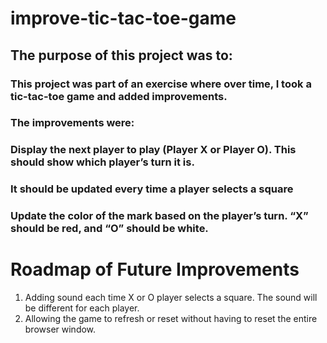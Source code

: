 # improve-tic-tac-toe-game

##  The purpose of this project was to: 

### This project was part of an exercise where over time, I took a tic-tac-toe game and added improvements.

### The improvements were:

### Display the next player to play (Player X or Player O). This should show which player’s turn it is. 
### It should be updated every time a player selects a square
### Update the color of the mark based on the player’s turn. “X” should be red, and “O” should be white.

# Roadmap of Future Improvements
1)  Adding sound each time X or O player selects a square.  The sound will be different for each player. 
2)  Allowing the game to refresh or reset without having to reset the entire browser window. 


